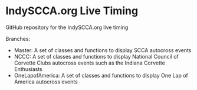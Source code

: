 # IndySCCA.org Live Timing

GitHub repository for the IndySCCA.org live timing

Branches:
- Master: A set of classes and functions to display SCCA autocross events
- NCCC: A set of classes and functions to display National Council of Corvette Clubs autocross events such as the Indiana Corvette Enthusiasts
- OneLapofAmerica: A set of classes and functions to display One Lap of America autocross events
